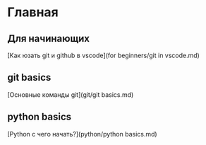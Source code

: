 # Главная



## Для начинающих

[Как юзать git и github в vscode](for beginners/git in vscode.md)

## git basics

[Основные команды git](git/git basics.md)

## python basics

[Python с чего начать?](python/python basics.md)

